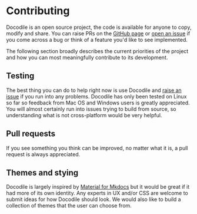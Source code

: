 # Contributing

Docodile is an open source project, the code is available for anyone to copy, modify and share. You can raise PRs on the [GitHub page](https://github.com/docodile/docodile/pulls) or [open an issue](https://github.com/docodile/docodile/issues) if you come across a bug or think of a feature you'd like to see implemented.

The following section broadly describes the current priorities of the project and how you can most meaningfully contribute to its development.

## Testing

The best thing you can do to help right now is use Docodile and [raise an issue](https://github.com/docodile/docodile/issues) if you run into any problems. Docodile has only been tested on Linux so far so feedback from Mac OS and Windows users is greatly appreciated. You will almost certainly run into issues trying to build from source, so understanding what is not cross-platform would be very helpful. 

## Pull requests

If you see something you think can be improved, no matter what it is, a pull request is always appreciated.

## Themes and stying

Docodile is largely inspired by [Material for Mkdocs](https://squidfunk.github.io/mkdocs-material/) but it would be great if it had more of its own identity. Any experts in UX and/or CSS are welcome to submit ideas for how Docodile should look. We would also like to build a collection of themes that the user can choose from.

